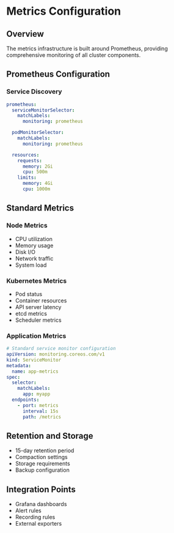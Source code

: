 # Metrics Configuration

## Overview

The metrics infrastructure is built around Prometheus, providing comprehensive monitoring of all cluster components.

## Prometheus Configuration

### Service Discovery

```yaml
prometheus:
  serviceMonitorSelector:
    matchLabels:
      monitoring: prometheus

  podMonitorSelector:
    matchLabels:
      monitoring: prometheus

  resources:
    requests:
      memory: 2Gi
      cpu: 500m
    limits:
      memory: 4Gi
      cpu: 1000m
```

## Standard Metrics

### Node Metrics

- CPU utilization
- Memory usage
- Disk I/O
- Network traffic
- System load

### Kubernetes Metrics

- Pod status
- Container resources
- API server latency
- etcd metrics
- Scheduler metrics

### Application Metrics

```yaml
# Standard service monitor configuration
apiVersion: monitoring.coreos.com/v1
kind: ServiceMonitor
metadata:
  name: app-metrics
spec:
  selector:
    matchLabels:
      app: myapp
  endpoints:
    - port: metrics
      interval: 15s
      path: /metrics
```

## Retention and Storage

- 15-day retention period
- Compaction settings
- Storage requirements
- Backup configuration

## Integration Points

- Grafana dashboards
- Alert rules
- Recording rules
- External exporters
